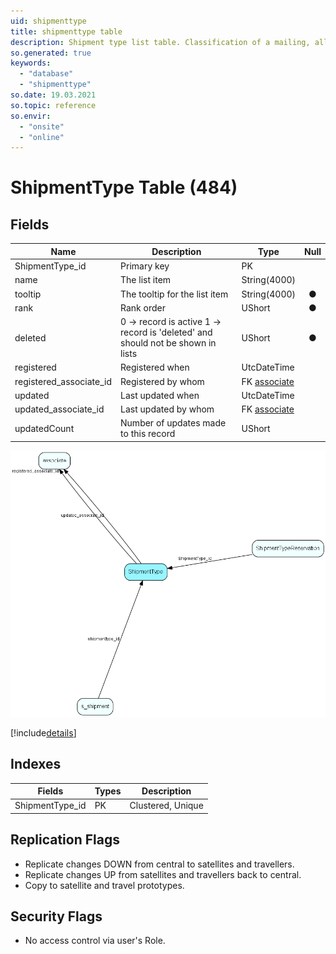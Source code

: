 ```yaml
---
uid: shipmenttype
title: shipmenttype table
description: Shipment type list table. Classification of a mailing, allowing recipients to subscribe to lists
so.generated: true
keywords:
  - "database"
  - "shipmenttype"
so.date: 19.03.2021
so.topic: reference
so.envir:
  - "onsite"
  - "online"
---
```


# ShipmentType Table (484)

## Fields

| Name | Description | Type | Null |
|------|-------------|------|:----:|
|ShipmentType\_id|Primary key|PK| |
|name|The list item|String(4000)| |
|tooltip|The tooltip for the list item|String(4000)|&#x25CF;|
|rank|Rank order|UShort|&#x25CF;|
|deleted|0 -&gt; record is active 1 -&gt; record is &apos;deleted&apos; and should not be shown in lists|UShort|&#x25CF;|
|registered|Registered when|UtcDateTime| |
|registered\_associate\_id|Registered by whom|FK [associate](associate.md)| |
|updated|Last updated when|UtcDateTime| |
|updated\_associate\_id|Last updated by whom|FK [associate](associate.md)| |
|updatedCount|Number of updates made to this record|UShort| |


![ShipmentType table relationship diagram](media\ShipmentType.png)

[!include[details](./includes/ShipmentType.md)]

## Indexes

| Fields | Types | Description |
|--------|-------|-------------|
|ShipmentType\_id |PK |Clustered, Unique |

## Replication Flags

* Replicate changes DOWN from central to satellites and travellers.
* Replicate changes UP from satellites and travellers back to central.
* Copy to satellite and travel prototypes.

## Security Flags

* No access control via user's Role.

